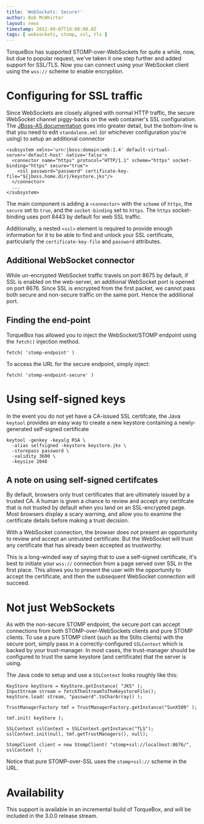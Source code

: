 ```yaml
---
title: 'WebSockets: Secure!'
author: Bob McWhirter
layout: news
timestamp: 2012-09-07T18:00:00.0Z
tags: [ websockets, stomp, ssl, tls ]
---
```


TorqueBox has supported STOMP-over-WebSockets for quite a while, now, but
due to popular request, we've taken it one step further and added support
for SSL/TLS.  Now you can connect using your WebSocket client
using the `wss://` scheme to enable encryption.

# Configuring for SSL traffic

Since WebSockets are closely aligned with normal HTTP traffic, the secure
WebSocket channel piggy-backs on the web container's SSL configuration.
The [JBoss-AS documentation](http://docs.jboss.org/jbossweb/7.0.x/ssl-howto.html) 
goes into greater detail, but the bottom-line
is that you need to edit `standalone.xml` (or whichever configuration you're
using) to setup an additional connector

<pre class="xml"><code>&lt;subsystem xmlns='urn:jboss:domain:web:1.4' default-virtual-server='default-host' native='false'&gt;
  &lt;connector name="https" protocol="HTTP/1.1" scheme="https" socket-binding="https" secure="true"&gt;
    &lt;ssl password="password" certificate-key-file="${jboss.home.dir}/keystore.jks"/&gt;
  &lt;/connector&gt;
  ...
&lt;/subsystem&gt;
</code></pre>

The main component is adding a `<connector>` with the `scheme` of
`https`, the `secure` set to `true`, and the `socket-binding` set to
`https`.  The `https` socket-binding uses port 8443 by default for web
SSL traffic.

Additionally, a nested `<ssl>` element is required to provide enough information
for it to be able to find and unlock your SSL certificate, particularly the
`certificate-key-file` and `password` attributes.

## Additional WebSocket connector

While un-encrypted WebSocket traffic travels on port 8675 by default, if SSL
is enabled on the web-server, an additional WebSocket port is opened on port 8676.
Since SSL is encrypted from the first packet, we cannot pass both secure and non-secure
traffic on the same port.  Hence the additional port.

## Finding the end-point

TorqueBox has allowed you to inject the WebSocket/STOMP endpoint using the `fetch()`
injection method. 

<pre><code>fetch( 'stomp-endpoint' )</code></pre>

To access the URL for the secure endpoint, simply inject:

<pre><code>fetch( 'stomp-endpoint-secure' )</code></pre>

# Using self-signed keys

In the event you do not yet have a CA-issued SSL certifcate, the Java `keytool`
provides an easy way to create a new keystore containing a newly-generated
self-signed certificate
<pre><code>keytool -genkey -keyalg RSA \
  -alias selfsigned -keystore keystore.jks \
  -storepass password \
  -validity 3600 \
  -keysize 2048</code></pre>

## A note on using self-signed certifcates

By default, browsers only trust certificates that are ultimately issued by
a trusted CA. A human is given a chance to review and accept any certifcate 
that is not trusted by default when you land on an SSL-encrypted page.  Most
browsers display a scary warning, and allow you to examine the certificate details
before making a trust decision.

With a WebSocket connection, the browser does *not* present an opportunity to 
review and accept an untrusted certificate.  But the WebSocket will trust any certificate
that has already been accepted as trustworthy.

This is a long-winded way of saying that to use a self-signed certificate, 
it's best to initiate your `wss://` connection from a page served over SSL
in the first place.  This allows you to present the user with the opportunity
to accept the certificate, and then the subsequent WebSocket connection will
succeed.

# Not just WebSockets

As with the non-secure STOMP endpoint, the secure port can accept connections
from both STOMP-over-WebSockets clients and pure STOMP clients.  To use a
pure STOMP client (such as the Stilts clients) with the secure port, simply pass
in a correctly-configured `SSLContext` which is backed by your trust-manager.  In 
most cases, the trust-manager should be configured to trust the same keystore 
(and certificate) that the server is using.

The Java code to setup and use a `SSLContext` looks roughly like this:

<pre><code>KeyStore keyStore = KeyStore.getInstance( "JKS" );
InputStream stream = fetchTheStreamToTheKeystoreFile();
keyStore.load( stream, "password".toCharArray() );

TrustManagerFactory tmf = TrustManagerFactory.getInstance("SunX509" );

tmf.init( keyStore );

SSLContext sslContext = SSLContext.getInstance("TLS");
sslContext.init(null, tmf.getTrustManagers(), null);

StompClient client = new StompClient( "stomp+ssl://localhost:8676/", sslContext );</code></pre>

Notice that pure STOMP-over-SSL uses the `stomp+ssl://` scheme in the URL. 

# Availability

This support is available in an incremental build of TorqueBox, and will
be included in the 3.0.0 release stream.

